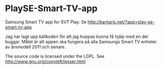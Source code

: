 PlaySE-Smart-TV-app
===================

Samsung Smart TV app for SVT Play. Se http://kantaris.net/?app=play-se-smart-tv-app


Jag har lagt upp källkoden för att jag hoppas kunna få hjälp med en del buggar. Målet är att appen ska fungera på alla Samsungs Smart TV enheter av årsmodell 2011 och senare.




The source code is licensed under the LGPL. See http://www.gnu.org/copyleft/lesser.html
